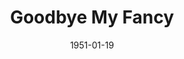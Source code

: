 ---
title: Goodbye My Fancy
date: 1951-01-19
opening_date: 1951-01-19
closing_date: 1951-01-27
layout: productions
playbill:
Theatre: Theatre Jacksonville
Venue: Little Theatre
cast:
- Agatha Reed: Janne Strickland
- Amelia: Sally Anderson
- Carol: Pat Mcguire
- Clarisse: Dorothy Womble
- Claude Griswold: J.M. Joyner
- Dr. James Merrill: Ray C. Winstead
- Dr. Pitt: W.E. Davis
- Ellen Griswold: Carolina Rawls
- Ginny Merrill: Norma Barri
- Grace Woods (Woody): Eileen Henry
- Janitor:
  - Walter Quattlebaum
  - L.J. Gift
- Jo: Deane Jackson
- Mary Nell Dodge: Edith Dodd
- Matt Cole: Pete McCausland
- Miss Shackelford: Ann McCabe
- Professor Birdeshaw: Mary Jane Chrisulis
- Susan: Sue Miller
- Telephone Man: Larry Zell
crew:
- Assistant Director:
  - Peggy Gift
  - Edna Spindel
- Curtain: L.J. Gift
- Director: Paul E. Geisenhof
- Light Controls:
  - Walter Quattlebaum
  - Su Hawkins
- Make-up Assistant:
  - Larry Zell
  - Jack Vaughn
  - Jane Porter
  - Ernestine Taylor
  - Bill Gibbs
  - Ruth Hamilton
  - Doris Hobgood
  - Jewel Slappy
- Properties Assistant:
  - Mrs. L.L. Parks
  - Mildred Thomas
  - Vonnie Patton
  - Mrs. W. E. Heaney
- Properties Chairman: Margaret Lafferty
- Set and Technical Direction: Bernard W. Kane
- Set Construction and Painting:
  - Laurel Barton
  - Bill Gibbs
  - Grace Ogden
  - Janet Sucow
  - Larry Zell
  - Walter Quattlebaum
  - Snick Ogden
  - Edna Spindel
  - Richard Kaszner
  - Elmo Lehman
  - Shirley Kane
  - L.J. Gift
  - Harry Richard
- Sound and Music: Peggy Gift
- Stage Manager: Beth Wade
- Wardrobe Assistant:
  - Karen O'Shaughnessy
  - Margaret Fairweather
  - Grace Ogden
  - Snick Ogden
  - Polly Clendenning
  - Laurel Barton
  - Ann Welch
orchestra:
---